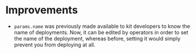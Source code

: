 # Improvements

* `params.name` was previously made available to kit developers to know the 
  name of deployments. Now, it can be edited by operators in order to
  set the name of the deployment, whereas before, setting it would simply
  prevent you from deploying at all.
